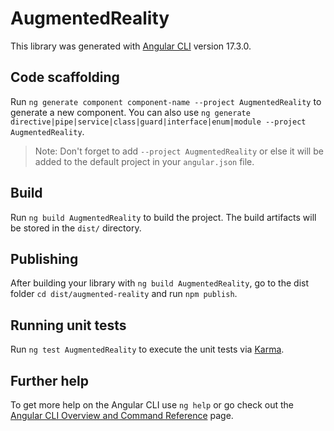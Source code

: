 # AugmentedReality

This library was generated with [Angular CLI](https://github.com/angular/angular-cli) version 17.3.0.

## Code scaffolding

Run `ng generate component component-name --project AugmentedReality` to generate a new component. You can also use `ng generate directive|pipe|service|class|guard|interface|enum|module --project AugmentedReality`.
> Note: Don't forget to add `--project AugmentedReality` or else it will be added to the default project in your `angular.json` file. 

## Build

Run `ng build AugmentedReality` to build the project. The build artifacts will be stored in the `dist/` directory.

## Publishing

After building your library with `ng build AugmentedReality`, go to the dist folder `cd dist/augmented-reality` and run `npm publish`.

## Running unit tests

Run `ng test AugmentedReality` to execute the unit tests via [Karma](https://karma-runner.github.io).

## Further help

To get more help on the Angular CLI use `ng help` or go check out the [Angular CLI Overview and Command Reference](https://angular.io/cli) page.
